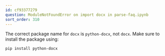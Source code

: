 ```yaml
---
id: cf93377279
question: ModuleNotFoundError on import docx in parse-faq.ipynb
sort_order: 310
---
```


The correct package name for `docx` is `python-docx`, not `docx`. Make sure to install the package using:

```bash
pip install python-docx
```